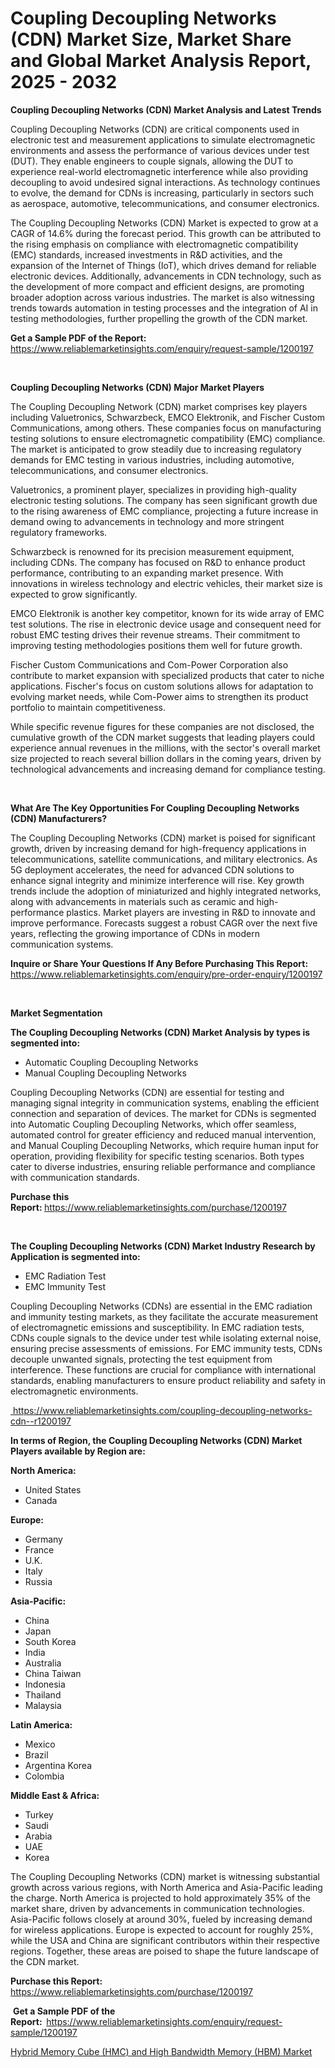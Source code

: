 <p><h1>Coupling Decoupling Networks (CDN) Market Size, Market Share and Global Market Analysis Report, 2025 - 2032</h1></p><p><strong>Coupling Decoupling Networks (CDN) Market Analysis and Latest Trends</strong></p>
<p><p>Coupling Decoupling Networks (CDN) are critical components used in electronic test and measurement applications to simulate electromagnetic environments and assess the performance of various devices under test (DUT). They enable engineers to couple signals, allowing the DUT to experience real-world electromagnetic interference while also providing decoupling to avoid undesired signal interactions. As technology continues to evolve, the demand for CDNs is increasing, particularly in sectors such as aerospace, automotive, telecommunications, and consumer electronics.</p><p>The Coupling Decoupling Networks (CDN) Market is expected to grow at a CAGR of 14.6% during the forecast period. This growth can be attributed to the rising emphasis on compliance with electromagnetic compatibility (EMC) standards, increased investments in R&D activities, and the expansion of the Internet of Things (IoT), which drives demand for reliable electronic devices. Additionally, advancements in CDN technology, such as the development of more compact and efficient designs, are promoting broader adoption across various industries. The market is also witnessing trends towards automation in testing processes and the integration of AI in testing methodologies, further propelling the growth of the CDN market.</p></p>
<p><strong>Get a Sample PDF of the Report:&nbsp;</strong> <a href="https://www.reliablemarketinsights.com/enquiry/request-sample/1200197?utm_campaign=2129&utm_medium=2&utm_source=Github&utm_content=ia&utm_term=12022025&utm_id=coupling-decoupling-networks-cdn">https://www.reliablemarketinsights.com/enquiry/request-sample/1200197</a></p>
<p>&nbsp;</p>
<p><strong>Coupling Decoupling Networks (CDN) Major Market Players</strong></p>
<p><p>The Coupling Decoupling Network (CDN) market comprises key players including Valuetronics, Schwarzbeck, EMCO Elektronik, and Fischer Custom Communications, among others. These companies focus on manufacturing testing solutions to ensure electromagnetic compatibility (EMC) compliance. The market is anticipated to grow steadily due to increasing regulatory demands for EMC testing in various industries, including automotive, telecommunications, and consumer electronics.</p><p>Valuetronics, a prominent player, specializes in providing high-quality electronic testing solutions. The company has seen significant growth due to the rising awareness of EMC compliance, projecting a future increase in demand owing to advancements in technology and more stringent regulatory frameworks.</p><p>Schwarzbeck is renowned for its precision measurement equipment, including CDNs. The company has focused on R&D to enhance product performance, contributing to an expanding market presence. With innovations in wireless technology and electric vehicles, their market size is expected to grow significantly.</p><p>EMCO Elektronik is another key competitor, known for its wide array of EMC test solutions. The rise in electronic device usage and consequent need for robust EMC testing drives their revenue streams. Their commitment to improving testing methodologies positions them well for future growth.</p><p>Fischer Custom Communications and Com-Power Corporation also contribute to market expansion with specialized products that cater to niche applications. Fischer's focus on custom solutions allows for adaptation to evolving market needs, while Com-Power aims to strengthen its product portfolio to maintain competitiveness.</p><p>While specific revenue figures for these companies are not disclosed, the cumulative growth of the CDN market suggests that leading players could experience annual revenues in the millions, with the sector's overall market size projected to reach several billion dollars in the coming years, driven by technological advancements and increasing demand for compliance testing.</p></p>
<p>&nbsp;</p>
<p><strong>What Are The Key Opportunities For Coupling Decoupling Networks (CDN) Manufacturers?</strong></p>
<p><p>The Coupling Decoupling Networks (CDN) market is poised for significant growth, driven by increasing demand for high-frequency applications in telecommunications, satellite communications, and military electronics. As 5G deployment accelerates, the need for advanced CDN solutions to enhance signal integrity and minimize interference will rise. Key growth trends include the adoption of miniaturized and highly integrated networks, along with advancements in materials such as ceramic and high-performance plastics. Market players are investing in R&D to innovate and improve performance. Forecasts suggest a robust CAGR over the next five years, reflecting the growing importance of CDNs in modern communication systems.</p></p>
<p><strong>Inquire or Share Your Questions If Any Before Purchasing This Report:</strong> <a href="https://www.reliablemarketinsights.com/enquiry/pre-order-enquiry/1200197?utm_campaign=2129&utm_medium=2&utm_source=Github&utm_content=ia&utm_term=12022025&utm_id=coupling-decoupling-networks-cdn">https://www.reliablemarketinsights.com/enquiry/pre-order-enquiry/1200197</a></p>
<p>&nbsp;</p>
<p><strong>Market Segmentation</strong></p>
<p><strong>The Coupling Decoupling Networks (CDN) Market Analysis by types is segmented into:</strong></p>
<p><ul><li>Automatic Coupling Decoupling Networks</li><li>Manual Coupling Decoupling Networks</li></ul></p>
<p><p>Coupling Decoupling Networks (CDN) are essential for testing and managing signal integrity in communication systems, enabling the efficient connection and separation of devices. The market for CDNs is segmented into Automatic Coupling Decoupling Networks, which offer seamless, automated control for greater efficiency and reduced manual intervention, and Manual Coupling Decoupling Networks, which require human input for operation, providing flexibility for specific testing scenarios. Both types cater to diverse industries, ensuring reliable performance and compliance with communication standards.</p></p>
<p><strong>Purchase this Report:&nbsp;</strong><a href="https://www.reliablemarketinsights.com/purchase/1200197?utm_campaign=2129&utm_medium=2&utm_source=Github&utm_content=ia&utm_term=12022025&utm_id=coupling-decoupling-networks-cdn">https://www.reliablemarketinsights.com/purchase/1200197</a></p>
<p>&nbsp;</p>
<p><strong>The Coupling Decoupling Networks (CDN) Market Industry Research by Application is segmented into:</strong></p>
<p><ul><li>EMC Radiation Test</li><li>EMC Immunity Test</li></ul></p>
<p><p>Coupling Decoupling Networks (CDNs) are essential in the EMC radiation and immunity testing markets, as they facilitate the accurate measurement of electromagnetic emissions and susceptibility. In EMC radiation tests, CDNs couple signals to the device under test while isolating external noise, ensuring precise assessments of emissions. For EMC immunity tests, CDNs decouple unwanted signals, protecting the test equipment from interference. These functions are crucial for compliance with international standards, enabling manufacturers to ensure product reliability and safety in electromagnetic environments.</p></p>
<p><a href="https://www.reliablemarketinsights.com/coupling-decoupling-networks-cdn--r1200197?utm_campaign=2129&utm_medium=2&utm_source=Github&utm_content=ia&utm_term=12022025&utm_id=coupling-decoupling-networks-cdn">&nbsp;https://www.reliablemarketinsights.com/coupling-decoupling-networks-cdn--r1200197</a></p>
<p><strong>In terms of Region, the Coupling Decoupling Networks (CDN) Market Players available by Region are:</strong></p>
<p>
    <p> <strong> North America: </strong>
        <ul>
            <li>United States</li>
            <li>Canada</li>
        </ul>
        </p> 
    <p> <strong> Europe: </strong>
        <ul>
            <li>Germany</li>
            <li>France</li>
            <li>U.K.</li>
            <li>Italy</li>
            <li>Russia</li>
        </ul>
        </p> 
    <p> <strong> Asia-Pacific: </strong>
        <ul>
            <li>China</li>
            <li>Japan</li>
            <li>South Korea</li>
            <li>India</li>
            <li>Australia</li>
            <li>China Taiwan</li>
            <li>Indonesia</li>
            <li>Thailand</li>
            <li>Malaysia</li>
        </ul>
        </p> 
    <p> <strong> Latin America: </strong>
        <ul>
            <li>Mexico</li>
            <li>Brazil</li>
            <li>Argentina Korea</li>
            <li>Colombia</li>
        </ul>
        </p> 
    <p> <strong> Middle East & Africa: </strong>
        <ul>
            <li>Turkey</li>
            <li>Saudi</li>
            <li>Arabia</li>
            <li>UAE</li>
            <li>Korea</li>
        </ul>
    </p>
    </p>
<p><p>The Coupling Decoupling Networks (CDN) market is witnessing substantial growth across various regions, with North America and Asia-Pacific leading the charge. North America is projected to hold approximately 35% of the market share, driven by advancements in communication technologies. Asia-Pacific follows closely at around 30%, fueled by increasing demand for wireless applications. Europe is expected to account for roughly 25%, while the USA and China are significant contributors within their respective regions. Together, these areas are poised to shape the future landscape of the CDN market.</p></p>
<p><strong>Purchase this Report: </strong><a href="https://www.reliablemarketinsights.com/purchase/1200197?utm_campaign=2129&utm_medium=2&utm_source=Github&utm_content=ia&utm_term=12022025&utm_id=coupling-decoupling-networks-cdn">https://www.reliablemarketinsights.com/purchase/1200197</a></p>
<p>&nbsp;<strong>Get a Sample PDF of the Report:&nbsp;&nbsp;</strong><a href="https://www.reliablemarketinsights.com/enquiry/request-sample/1200197?utm_campaign=2129&utm_medium=2&utm_source=Github&utm_content=ia&utm_term=12022025&utm_id=coupling-decoupling-networks-cdn">https://www.reliablemarketinsights.com/enquiry/request-sample/1200197</a></p>
<p><strong></strong></p>
<p><p><a href="https://github.com/JosephineMcguire65/Market-Research-Report-List-1/blob/main/hybrid-memory-cube-hmc-and-high-bandwidth-memory-hbm-market.md?utm_campaign=2129&utm_medium=2&utm_source=Github&utm_content=ia&utm_term=12022025&utm_id=coupling-decoupling-networks-cdn">Hybrid Memory Cube (HMC) and High Bandwidth Memory (HBM) Market</a></p></p>